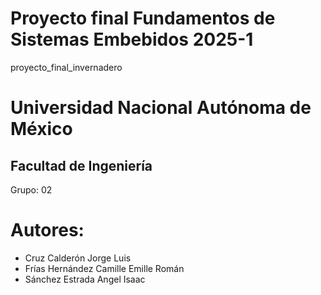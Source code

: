# Proyecto final Fundamentos de Sistemas Embebidos 2025-1
 proyecto_final_invernadero
# Universidad Nacional Autónoma de México
## Facultad de Ingeniería
 Grupo: 02
# Autores:
- Cruz Calderón Jorge Luis
- Frías Hernández Camille Emille Román
- Sánchez Estrada Angel Isaac
